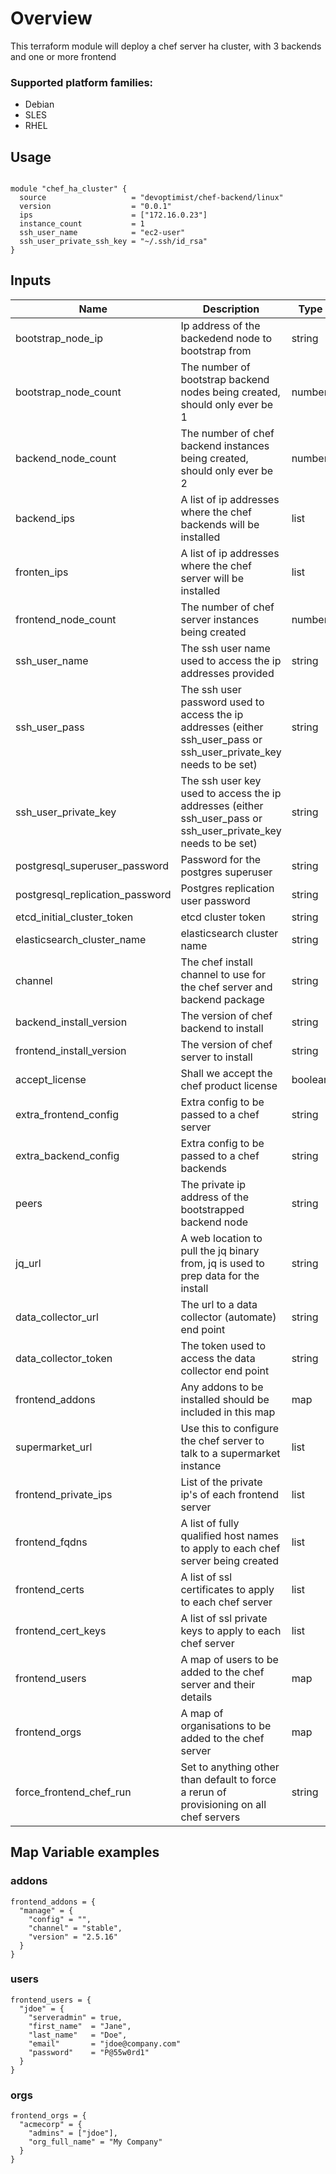# Overview
This terraform module will deploy a chef server ha cluster, with 3 backends and one or more frontend

### Supported platform families:
 * Debian
 * SLES
 * RHEL

## Usage

```hcl

module "chef_ha_cluster" {
  source                   = "devoptimist/chef-backend/linux"
  version                  = "0.0.1"
  ips                      = ["172.16.0.23"]
  instance_count           = 1
  ssh_user_name            = "ec2-user"
  ssh_user_private_ssh_key = "~/.ssh/id_rsa"
}
```

## Inputs

| Name | Description | Type | Default | Required |
|------|-------------|------|---------|----------|
|bootstrap_node_ip|Ip address of the backedend node to bootstrap from|string||yes|
|bootstrap_node_count|The number of bootstrap backend nodes being created, should only ever be 1|number|1|no|
|backend_node_count|The number of chef backend instances being created, should only ever be 2|number|2|no|
|backend_ips|A list of ip addresses where the chef backends will be installed|list|[]|no|
|fronten_ips|A list of ip addresses where the chef server will be installed|list|[]|no|
|frontend_node_count|The number of chef server instances being created|number|1|no|
|ssh_user_name|The ssh user name used to access the ip addresses provided|string||yes|
|ssh_user_pass|The ssh user password used to access the ip addresses (either ssh_user_pass or ssh_user_private_key needs to be set)|string|""|no|
|ssh_user_private_key|The ssh user key used to access the ip addresses (either ssh_user_pass or ssh_user_private_key needs to be set)|string|""|no|
|postgresql_superuser_password|Password for the postgres superuser|string||yes|
|postgresql_replication_password|Postgres replication user password|string||yes|
|etcd_initial_cluster_token|etcd cluster token|string||yes|
|elasticsearch_cluster_name|elasticsearch cluster name|string||yes|
|channel|The chef install channel to use for the chef server and backend package|string|stable|no|
|backend_install_version|The version of chef backend to install|string|2.0.30|no|
|frontend_install_version|The version of chef server to install|string|12.19.31|no|
|accept_license|Shall we accept the chef product license|boolean|true|no|
|extra_frontend_config|Extra config to be passed to a chef server|string|""|no|
|extra_backend_config|Extra config to be passed to a chef backends|string|""|no|
|peers|The private ip address of the bootstrapped backend node|string||yes|
|jq_url|A web location to pull the jq binary from, jq is used to prep data for the install|string|https://github.com/stedolan/jq/releases/download/jq-1.6/jq-linux64|no|
|data_collector_url|The url to a data collector (automate) end point|string|""|no|
|data_collector_token|The token used to access the data collector end point|string|""|no|
|frontend_addons|Any addons to be installed should be included in this map|map|{}|no|
|supermarket_url|Use this to configure the chef server to talk to a supermarket instance|list|[]|no|
|frontend_private_ips|List of the private ip's of each frontend server|list||yes|
|frontend_fqdns|A list of fully qualified host names to apply to each chef server being created|list|[]|no|
|frontend_certs|A list of ssl certificates to apply to each chef server|list|[]|no|
|frontend_cert_keys|A list of ssl private keys to apply to each chef server|list|[]|no|
|frontend_users|A map of users to be added to the chef server and their details|map|{}|no|
|frontend_orgs|A map of organisations to be added to the chef server|map|{}|no|
|force_frontend_chef_run|Set to anything other than default to force a rerun of provisioning on all chef servers|string|default|no|

## Map Variable examples

### addons

```hcl
frontend_addons = {
  "manage" = {
    "config" = "",
    "channel" = "stable",
    "version" = "2.5.16"
  }
}
```

### users
```hcl
frontend_users = {
  "jdoe" = {
    "serveradmin" = true, 
    "first_name"  = "Jane",
    "last_name"   = "Doe",
    "email"       = "jdoe@company.com"
    "password"    = "P@55w0rd1" 
  }
}
```

### orgs
```hcl
frontend_orgs = {
  "acmecorp" = {
    "admins" = ["jdoe"],
    "org_full_name" = "My Company"
  }
}
```
